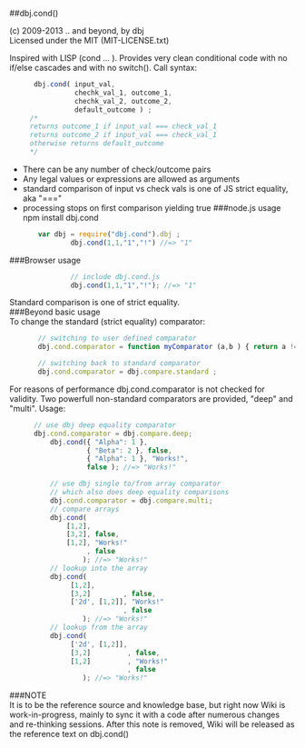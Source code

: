 ﻿##dbj.cond()  
  
(c) 2009-2013 .. and beyond, by dbj  
 Licensed under the MIT (MIT-LICENSE.txt)  
   
 Inspired with LISP (cond ... ). Provides very clean conditional code with no if/else cascades and with no switch(). Call syntax:
 ```javascript
       dbj.cond( input_val,
	             chechk_val_1, outcome_1,
	             chechk_val_2, outcome_2,
				 default_outcome ) ;
      /*
	  returns outcome_1 if input_val === check_val_1
	  returns outcome_2 if input_val === check_val_1
	  otherwise returns default_outcome
	  */
```
- There can be any number of check/outcome pairs  
- Any legal values or expressions are allowed as arguments
- standard comparison of input vs check vals is one of JS strict equality, aka "==="  
- processing stops on first comparison yielding true
 ###node.js usage  
      npm install dbj.cond
 ```javascript
        var dbj = require("dbj.cond").dbj ;
				dbj.cond(1,1,"1","!") //=> "1"
 ```
 ###Browser usage  
 ```javascript
                // include dbj.cond.js
				dbj.cond(1,1,"1","!"); //=> "1"
 ```
 Standard comparison is one of strict equality.  
 ###Beyond basic usage  
 To change the standard (strict equality) comparator:   
 ```javascript
        // switching to user defined comparator
        dbj.cond.comparator = function myComparator (a,b ) { return a != b ; };

		// switching back to standard comparator
        dbj.cond.comparator = dbj.compare.standard ;
 ```
 For reasons of performance dbj.cond.comparator is not checked for validity. Two powerfull non-standard comparators are provided, "deep" and "multi". Usage:   
 ```javascript
       // use dbj deep equality comparator
       dbj.cond.comparator = dbj.compare.deep;
	   	   dbj.cond({ "Alpha": 1 }, 
		            { "Beta": 2 }, false, 
					{ "Alpha": 1 }, "Works!", 
					false ); //=> "Works!"

           // use dbj single to/from array comparator
		   // which also does deep equality comparisons
	       dbj.cond.comparator = dbj.compare.multi;
		   // compare arrays
	   	   dbj.cond(
		       [1,2], 
			   [3,2], false, 
			   [1,2], "Works!"
			        , false 
		           ); //=> "Works!"
		   // lookup into the array
	   	   dbj.cond(
		        [1,2], 
				[3,2]        , false, 
				['2d', [1,2]], "Works!"
				             , false 
				   ); //=> "Works!"
		   // lookup from the array
	   	   dbj.cond(
		        ['2d', [1,2]], 
				[3,2]         , false, 
				[1,2]         , "Works!"
				              , false 
				   ); //=> "Works!"
```
 ###NOTE  
 It is to be the reference source and knowledge base, but right now Wiki is work-in-progress, mainly to sync it with a code 
 after numerous changes and re-thinking sessions. 
 After this note is removed, Wiki will be released as the reference text on dbj.cond()

 
